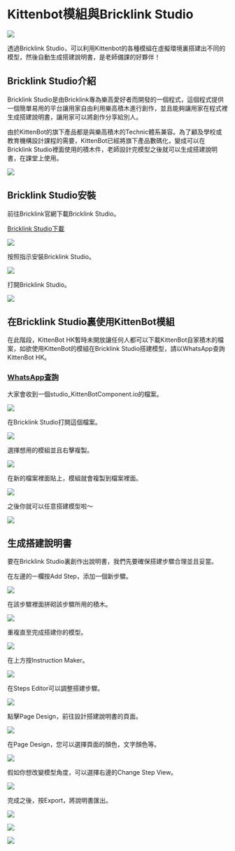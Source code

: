 # Kittenbot模組與Bricklink Studio

![](./images/1.jpg)

透過Bricklink Studio，可以利用Kittenbot的各種模組在虛擬環境裏搭建出不同的模型，然後自動生成搭建說明書，是老師備課的好夥伴！

## Bricklink Studio介紹

Bricklink Studio是由Bricklink專為樂高愛好者而開發的一個程式，這個程式提供一個簡單易用的平台讓用家自由利用樂高積木進行創作，並且能夠讓用家在程式裡生成搭建說明書，讓用家可以將創作分享給別人。

由於KittenBot的旗下產品都是與樂高積木的Technic體系兼容。為了顧及學校或教育機構設計課程的需要，KittenBot已經將旗下產品數碼化，變成可以在Bricklink Studio裡面使用的積木件，老師設計完模型之後就可以生成搭建說明書，在課堂上使用。

![](./images/2.png)

## Bricklink Studio安裝

前往Bricklink官網下載Bricklink Studio。

[Bricklink Studio下載](https://www.bricklink.com/v3/studio/download.page)

![](./images/3.png)

按照指示安裝Bricklink Studio。

![](./images/4.png)

打開Bricklink Studio。

![](./images/5.png)

## 在Bricklink Studio裏使用KittenBot模組

在此階段，KittenBot HK暫時未開放讓任何人都可以下載KittenBot自家積木的檔案，如欲使用KittenBot的模組在Bricklink Studio搭建模型，請以WhatsApp查詢KittenBot HK。

### [WhatsApp查詢](https://api.whatsapp.com/send?phone=85296480090&text=你好,我想查詢關於Bricklink%20Studio與KittenBot模組的資料)

大家會收到一個studio_KittenBotComponent.io的檔案。

![](./images/6.png)

在Bricklink Studio打開這個檔案。

![](./images/7.png)

選擇想用的模組並且右擊複製。

![](./images/8.png)

在新的檔案裡面貼上，模組就會複製到檔案裡面。

![](./images/9.png)

之後你就可以任意搭建模型啦～

![](./images/10.png)

## 生成搭建說明書

要在Bricklink Studio裏創作出說明書，我們先要確保搭建步驟合理並且妥當。

在左邊的一欄按Add Step，添加一個新步驟。

![](./images/11.png)

在該步驟裡面拼砌該步驟所用的積木。

![](./images/12.png)

重複直至完成搭建你的模型。

![](./images/13.png)

在上方按Instruction Maker。

![](./images/14.png)

在Steps Editor可以調整搭建步驟。

![](./images/15.png)

點擊Page Design，前往設計搭建說明書的頁面。

![](./images/16.png)

在Page Design，您可以選擇頁面的顏色，文字顏色等。

![](./images/17.png)

假如你想改變模型角度，可以選擇右邊的Change Step View。

![](./images/18.png)

完成之後，按Export，將說明書匯出。

![](./images/19.png)

![](./images/20.png)

![](./images/21.png)

